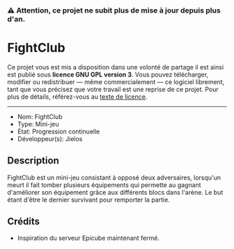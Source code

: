 ### ⚠️ Attention, ce projet ne subit plus de mise à jour depuis plus d'an.

# FightClub
Ce projet vous est mis a disposition dans une volonté de partage il est ainsi est publié sous **licence GNU GPL version 3**. Vous pouvez télécharger, modifier ou redistribuer — même commercialement — ce logiciel librement, tant que vous précisez que votre travail est une reprise de ce projet. 
Pour plus de détails, référez-vous au [texte de licence](LICENSE).

---
- Nom: FightClub
- Type: Mini-jeu
- État: Progression continuelle
- Développeur(s): Jielos

## Description
FightClub est un mini-jeu consistant à opposé deux adversaires, lorsqu'un meurt il fait tomber plusieurs équipements qui permette au gagnant d'améliorer son équipement grâce aux différents blocs dans l'arène. Le but étant d'être le dernier survivant pour remporter la partie.

## Crédits
- Inspiration du serveur Epicube maintenant fermé.

